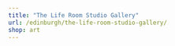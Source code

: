 ```yaml
---
title: "The Life Room Studio Gallery"
url: /edinburgh/the-life-room-studio-gallery/
shop: art
---
```

